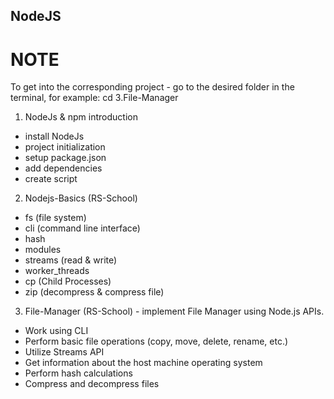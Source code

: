 ## NodeJS

# NOTE

To get into the corresponding project - go to the desired folder in the terminal, for example: cd 3.File-Manager

1. NodeJs & npm introduction

-   install NodeJs
-   project initialization
-   setup package.json
-   add dependencies
-   create script

2. Nodejs-Basics (RS-School)

-   fs (file system)
-   cli (command line interface)
-   hash
-   modules
-   streams (read & write)
-   worker_threads
-   cp (Child Processes)
-   zip (decompress & compress file)

3. File-Manager (RS-School) - implement File Manager using Node.js APIs.

-   Work using CLI
-   Perform basic file operations (copy, move, delete, rename, etc.)
-   Utilize Streams API
-   Get information about the host machine operating system
-   Perform hash calculations
-   Compress and decompress files
